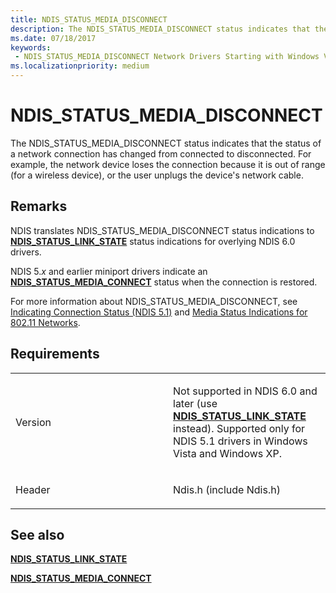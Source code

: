 ```yaml
---
title: NDIS_STATUS_MEDIA_DISCONNECT
description: The NDIS_STATUS_MEDIA_DISCONNECT status indicates that the status of a network connection has changed from connected to disconnected.
ms.date: 07/18/2017
keywords:
 - NDIS_STATUS_MEDIA_DISCONNECT Network Drivers Starting with Windows Vista
ms.localizationpriority: medium
---
```


# NDIS\_STATUS\_MEDIA\_DISCONNECT


The NDIS\_STATUS\_MEDIA\_DISCONNECT status indicates that the status of a network connection has changed from connected to disconnected. For example, the network device loses the connection because it is out of range (for a wireless device), or the user unplugs the device's network cable.

## Remarks

NDIS translates NDIS\_STATUS\_MEDIA\_DISCONNECT status indications to [**NDIS\_STATUS\_LINK\_STATE**](ndis-status-link-state.md) status indications for overlying NDIS 6.0 drivers.

NDIS 5.*x* and earlier miniport drivers indicate an [**NDIS\_STATUS\_MEDIA\_CONNECT**](ndis-status-media-connect.md) status when the connection is restored.

For more information about NDIS\_STATUS\_MEDIA\_DISCONNECT, see [Indicating Connection Status (NDIS 5.1)](/previous-versions/windows/hardware/network/ff546856(v=vs.85)) and [Media Status Indications for 802.11 Networks](/previous-versions/windows/hardware/network/ff549301(v=vs.85)).

## Requirements

<table>
<colgroup>
<col width="50%" />
<col width="50%" />
</colgroup>
<tbody>
<tr class="odd">
<td><p>Version</p></td>
<td><p>Not supported in NDIS 6.0 and later (use <a href="ndis-status-link-state.md" data-raw-source="[&lt;strong&gt;NDIS_STATUS_LINK_STATE&lt;/strong&gt;](ndis-status-link-state.md)"><strong>NDIS_STATUS_LINK_STATE</strong></a> instead). Supported only for NDIS 5.1 drivers in Windows Vista and Windows XP.</p></td>
</tr>
<tr class="even">
<td><p>Header</p></td>
<td>Ndis.h (include Ndis.h)</td>
</tr>
</tbody>
</table>

## See also


[**NDIS\_STATUS\_LINK\_STATE**](ndis-status-link-state.md)

[**NDIS\_STATUS\_MEDIA\_CONNECT**](ndis-status-media-connect.md)

 

